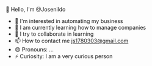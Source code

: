 👋 Hello, I'm @Josenildo
- 👀 I'm interested in automating my business
- 🌱 I am currently learning how to manage companies
- 💞️ I try to collaborate in learning
- 📫 How to contact me js1780303@gmail.com
- 😄 Pronouns: ...
- ⚡ Curiosity: I am a very curious person
<!---
EcomNest/EcomNest is a ✨ special ✨ repository because its `README.md` (this file) appears on your GitHub profile.
You can click the Preview link to take a look at your changes.
--->
